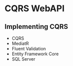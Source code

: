 # CQRS WebAPI
## Implementing CQRS
- CQRS
- MediatR
- Fluent Validation
- Entity Framework Core
- SQL Server
